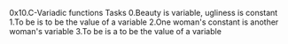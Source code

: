 0x10.C-Variadic functions Tasks
0.Beauty is variable, ugliness is constant
1.To be is to be the value of a variable
2.One woman's constant is another woman's variable
3.To be is a to be the value of a variable

